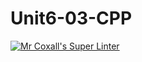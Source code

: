 # Unit6-03-CPP
[![Mr Coxall's Super Linter](https://github.com/ICS3U-Programming-Kestrel-B/Unit6-03-CPP/workflows/Mr%20Coxall's%20Super%20Linter/badge.svg)](https://github.com/ICS3U-Programming-Kestrel-B/Unit6-03-CPP/actions/)
